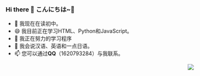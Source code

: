 ### Hi there 👋 こんにちは~🎈

<!--
**boxcheese/boxcheese** is a ✨ _special_ ✨ repository because its `README.md` (this file) appears on your GitHub profile.

Here are some ideas to get you started:

![profile](https://cdn2.sublimerui.top/2020/12/09/b7a9d6d2df001.jpeg)
![profile](https://cdn2.sublimerui.top/2020/10/11/00ed4f7376d3b.png)
-->


- 🔭 我现在在读初中。
- 😄 我目前正在学习HTML、Python和JavaScript。
- 🍗 我正在努力的学习程序
- 💬 我会说汉语、英语和一点日语。
- 📫 您可以通过**QQ**（1620793284）与我联系。


<img align="right" src="https://github-readme-stats.vercel.app/api?userboxcheese=WangDanPeng&show_icons=true">

<!--
[![cboxcheese's github stats](https://github-readme-stats.vercel.app/api?username=boxcheese)](https://github.com/boxcheese/github-readme-stats)
- 👯 I’m looking to collaborate on ...
- 🤔 I’m looking for help with ...
- 💬 Ask me about ...
- 📫 How to reach me: ...
- 😄 Pronouns: ...
- ⚡ Fun fact: ...
-->
